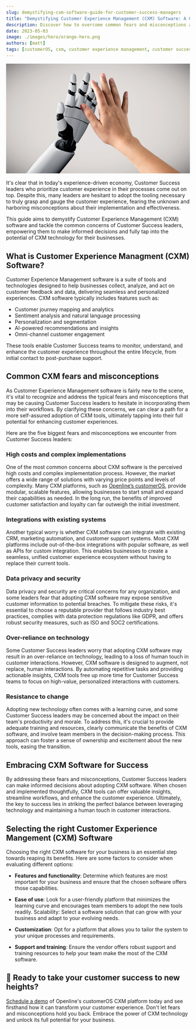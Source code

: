 ```yaml
---
slug: demystifying-cxm-software-guide-for-customer-success-managers
title: "Demystifying Customer Experience Management (CXM) Software: A Guide for Customer Success Managers"
description: Discover how to overcome common fears and misconceptions about Customer Experience Management (CXM) software in our comprehensive guide. Empower your Customer Success team to make informed decisions and unlock the full potential of CXM technology for your business.
date: 2023-05-03
image: ./images/hero/orange-hero.png
authors: [matt]
tags: [customerOS, cxm, customer experience management, customer success, csm]
---
```


![Balance between technology and human touch](images/Robots.webp)

It's clear that in today's experience-driven economy, Customer Success leaders who prioritize customer experience in their processes come out on top. Despite this, many leaders are hesitant to adopt the tooling necessary to truly grasp and gauge the customer experience, fearing the unknown and harboring misconceptions about their implementation and effectiveness. 

This guide aims to demystify Customer Experience Management (CXM) software and tackle the common concerns of Customer Success leaders, empowering them to make informed decisions and fully tap into the potential of CXM technology for their businesses.

<!--truncate-->

## What is Customer Experience Managment (CXM) Software?

Customer Experience Management software is a suite of tools and technologies designed to help businesses collect, analyze, and act on customer feedback and data, delivering seamless and personalized experiences. CXM software typically includes features such as:

- Customer journey mapping and analytics
- Sentiment analysis and natural language processing
- Personalization and segmentation
- AI-powered recommendations and insights
- Omni-channel customer engagement

These tools enable Customer Success teams to monitor, understand, and enhance the customer experience throughout the entire lifecycle, from initial contact to post-purchase support.

## Common CXM fears and misconceptions

As Customer Experience Management software is fairly new to the scene, it's vital to recognize and address the typical fears and misconceptions that may be causing Customer Success leaders to hesitate in incorporating them into their workflows. By clarifying these concerns, we can clear a path for a more self-assured adoption of CXM tools, ultimately tapping into their full potential for enhancing customer experiences.

Here are the five biggest fears and misconceptions we encounter from Customer Success leaders:

### High costs and complex implementations

One of the most common concerns about CXM software is the perceived high costs and complex implementation process. However, the market offers a wide range of solutions with varying price points and levels of complexity. Many CXM platforms, such as [Openline’s customerOS][demo], provide modular, scalable features, allowing businesses to start small and expand their capabilities as needed. In the long run, the benefits of improved customer satisfaction and loyalty can far outweigh the initial investment.

### Integrations with existing systems

Another typical worry is whether CXM software can integrate with existing CRM, marketing automation, and customer support systems. Most CXM platforms include out-of-the-box integrations with popular software, as well as APIs for custom integration. This enables businesses to create a seamless, unified customer experience ecosystem without having to replace their current tools.

### Data privacy and security

Data privacy and security are critical concerns for any organization, and some leaders fear that adopting CXM software may expose sensitive customer information to potential breaches. To mitigate these risks, it's essential to choose a reputable provider that follows industry best practices, complies with data protection regulations like GDPR, and offers robust security measures, such as ISO and SOC2 certifications.

### Over-reliance on technology

Some Customer Success leaders worry that adopting CXM software may result in an over-reliance on technology, leading to a loss of human touch in customer interactions. However, CXM software is designed to augment, not replace, human interactions. By automating repetitive tasks and providing actionable insights, CXM tools free up more time for Customer Success teams to focus on high-value, personalized interactions with customers.

### Resistance to change

Adopting new technology often comes with a learning curve, and some Customer Success leaders may be concerned about the impact on their team's productivity and morale. To address this, it's crucial to provide adequate training and resources, clearly communicate the benefits of CXM software, and involve team members in the decision-making process. This approach can foster a sense of ownership and excitement about the new tools, easing the transition.

## Embracing CXM Software for Success

By addressing these fears and misconceptions, Customer Success leaders can make informed decisions about adopting CXM software. When chosen and implemented thoughtfully, CXM tools can offer valuable insights, streamline workflows, and enhance the customer experience. Ultimately, the key to success lies in striking the perfect balance between leveraging technology and maintaining a human touch in customer interactions.

## Selecting the right Customer Experience Mangement (CXM) Software

Choosing the right CXM software for your business is an essential step towards reaping its benefits. Here are some factors to consider when evaluating different options:

- **Features and functionality**: Determine which features are most important for your business and ensure that the chosen software offers those capabilities.

- **Ease of use**: Look for a user-friendly platform that minimizes the learning curve and encourages team members to adopt the new tools readily.
Scalability: Select a software solution that can grow with your business and adapt to your evolving needs.

- **Customization**: Opt for a platform that allows you to tailor the system to your unique processes and requirements.

- **Support and training**: Ensure the vendor offers robust support and training resources to help your team make the most of the CXM software.

## 🚀 Ready to take your customer success to new heights?   

[Schedule a demo][demo] of Openline's customerOS CXM platform today and see firsthand how it can transform your customer experience. Don't let fears and misconceptions hold you back. Embrace the power of CXM technology and unlock its full potential for your business.

<!---References--->

[demo]: /
